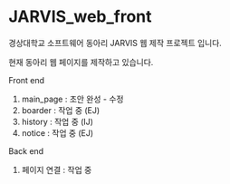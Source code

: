 # JARVIS_web_front
경상대학교 소프트웨어 동아리 JARVIS 웹 제작 프로젝트 입니다.

현재 동아리 웹 페이지를 제작하고 있습니다.





Front end

1. main_page : 초안 완성 - 수정 
2. boarder : 작업 중 (EJ)
3. history : 작업 중 (IJ)
4. notice : 작업 중 (EJ)





Back end
1. 페이지 연결 : 작업 중
